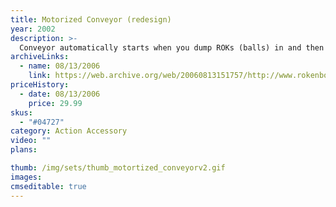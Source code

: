 ```yaml
---
title: Motorized Conveyor (redesign)
year: 2002
description: >-
  Conveyor automatically starts when you dump ROKs (balls) in and then automatically stops once the ROKs are gone! And this latest version of our Conveyor no longer needs to be plugged in - it runs on batteries so you can put it anywhere and have as many as you want in your world. Chain them together to move loads as high as you dare! Works with any Start Set and requires three AA batteries (not included).
archiveLinks:
  - name: 08/13/2006
    link: https://web.archive.org/web/20060813151757/http://www.rokenbok.com/catalog/pd_aa_04727.html
priceHistory:
  - date: 08/13/2006
    price: 29.99
skus:
  - "#04727"
category: Action Accessory
video: ""
plans:

thumb: /img/sets/thumb_motortized_conveyorv2.gif
images:
cmseditable: true
---
```

